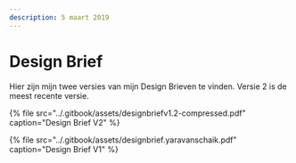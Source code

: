 ```yaml
---
description: 5 maart 2019
---
```


# Design Brief

Hier zijn mijn twee versies van mijn Design Brieven te vinden. Versie 2 is de meest recente versie.

{% file src="../.gitbook/assets/designbriefv1.2-compressed.pdf" caption="Design Brief V2" %}

{% file src="../.gitbook/assets/designbrief.yaravanschaik.pdf" caption="Design Brief V1" %}

